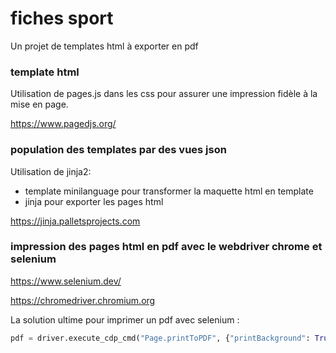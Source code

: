 # fiches sport

Un projet de templates html à exporter en pdf

### template html

Utilisation de pages.js dans les css pour assurer une impression fidèle à la mise en page.

https://www.pagedjs.org/

### population des templates par des vues json

Utilisation de jinja2:
- template minilanguage pour transformer la maquette html en template
- jinja pour exporter les pages html

https://jinja.palletsprojects.com

### impression des pages html en pdf avec le webdriver chrome et selenium

https://www.selenium.dev/

https://chromedriver.chromium.org

La solution ultime pour imprimer un pdf avec selenium :
```python
pdf = driver.execute_cdp_cmd("Page.printToPDF", {"printBackground": True})
```

